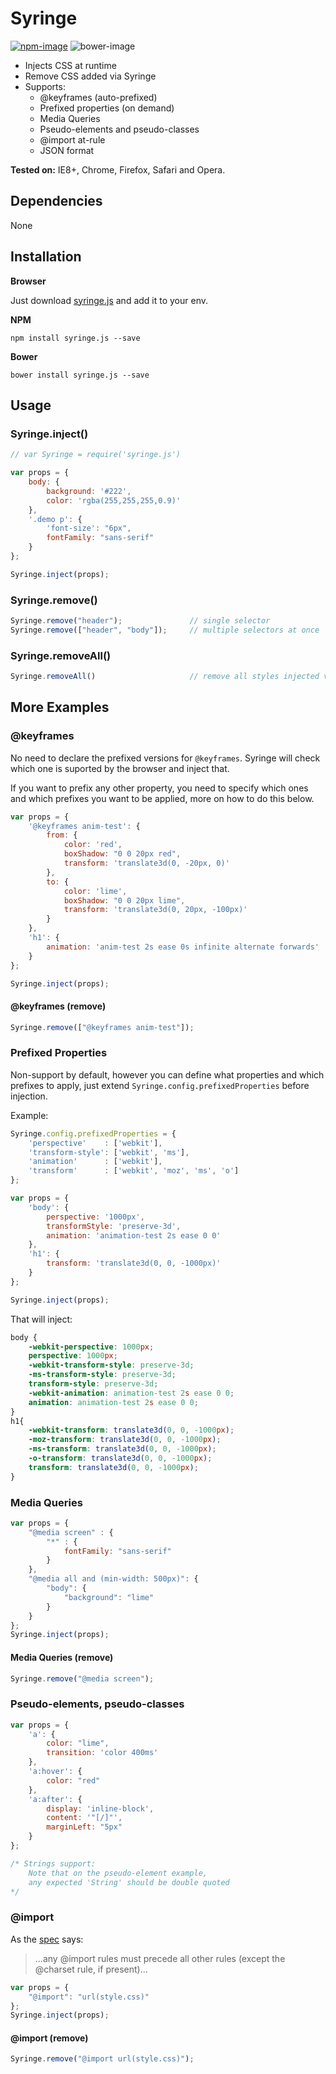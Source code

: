 # Syringe
[![npm-image](https://img.shields.io/npm/v/syringe.js.svg?style=flat-square)](https://www.npmjs.com/package/syringe.js)
![bower-image](https://img.shields.io/bower/v/syringe.js.svg?style=flat-square)

* Injects CSS at runtime
* Remove CSS added via Syringe
* Supports:
    * @keyframes (auto-prefixed)
    * Prefixed properties (on demand)
    * Media Queries
    * Pseudo-elements and pseudo-classes
    * @import at-rule
    * JSON format

**Tested on:** IE8+, Chrome, Firefox, Safari and Opera.

## Dependencies
None

## Installation

**Browser**

Just download [syringe.js](https://raw.githubusercontent.com/noeldelgado/Syringe.js/master/syringe.js) and add it to your env.

**NPM**

`npm install syringe.js --save`

**Bower**

`bower install syringe.js --save`

## Usage
### Syringe.inject()
```js
// var Syringe = require('syringe.js')

var props = {
    body: {
        background: '#222',
        color: 'rgba(255,255,255,0.9)'
    },
    '.demo p': {
        'font-size': "6px",
        fontFamily: "sans-serif"
    }
};

Syringe.inject(props);
```

### Syringe.remove()
```js
Syringe.remove("header");               // single selector
Syringe.remove(["header", "body"]);     // multiple selectors at once
```

### Syringe.removeAll()
```js
Syringe.removeAll()                     // remove all styles injected via Syringe
```

## More Examples

### @keyframes
No need to declare the prefixed versions for `@keyframes`. Syringe will check which one is suported by the browser and inject that.

If you want to prefix any other property, you need to specify which ones and which prefixes you want to be applied, more on how to do this below.
```js
var props = {
    '@keyframes anim-test': {
        from: {
            color: 'red',
            boxShadow: "0 0 20px red",
            transform: 'translate3d(0, -20px, 0)'
        },
        to: {
            color: 'lime',
            boxShadow: "0 0 20px lime",
            transform: 'translate3d(0, 20px, -100px)'
        }
    },
    'h1': {
        animation: 'anim-test 2s ease 0s infinite alternate forwards'
    }
};

Syringe.inject(props);
```

#### @keyframes (remove)
```js
Syringe.remove(["@keyframes anim-test"]);
```

### Prefixed Properties

Non-support by default, however you can define what properties and which prefixes to apply, just extend `Syringe.config.prefixedProperties` before injection.

Example:

```js
Syringe.config.prefixedProperties = {
    'perspective'    : ['webkit'],
    'transform-style': ['webkit', 'ms'],
    'animation'      : ['webkit'],
    'transform'      : ['webkit', 'moz', 'ms', 'o']
};
```

```js
var props = {
    'body': {
        perspective: '1000px',
        transformStyle: 'preserve-3d',
        animation: 'animation-test 2s ease 0 0'
    },
    'h1': {
        transform: 'translate3d(0, 0, -1000px)'
    }
};

Syringe.inject(props);
```

That will inject:

```css
body {
    -webkit-perspective: 1000px;
    perspective: 1000px;
    -webkit-transform-style: preserve-3d;
    -ms-transform-style: preserve-3d;
    transform-style: preserve-3d;
    -webkit-animation: animation-test 2s ease 0 0;
    animation: animation-test 2s ease 0 0;
}
h1{
    -webkit-transform: translate3d(0, 0, -1000px);
    -moz-transform: translate3d(0, 0, -1000px);
    -ms-transform: translate3d(0, 0, -1000px);
    -o-transform: translate3d(0, 0, -1000px);
    transform: translate3d(0, 0, -1000px);
}
 ```

### Media Queries
```js
var props = {
    "@media screen" : {
        "*" : {
            fontFamily: "sans-serif"
        }
    },
    "@media all and (min-width: 500px)": {
        "body": {
            "background": "lime"
        }
    }
};
Syringe.inject(props);
```

#### Media Queries (remove)
```js
Syringe.remove("@media screen");
```

### Pseudo-elements, pseudo-classes
```js
var props = {
    'a': {
        color: "lime",
        transition: 'color 400ms'
    },
    'a:hover': {
        color: "red"
    },
    'a:after': {
        display: 'inline-block',
        content: '"[/]"',
        marginLeft: "5px"
    }
};

/* Strings support:
    Note that on the pseudo-element example,
    any expected 'String' should be double quoted
*/
```

### @import
As the [spec](http://www.w3.org/TR/CSS2/cascade.html#at-import) says:
> ...any @import rules must precede all other rules (except the @charset rule, if present)...

```js
var props = {
    "@import": "url(style.css)"
};
Syringe.inject(props);
```

#### @import (remove)
```js
Syringe.remove("@import url(style.css)");
```
